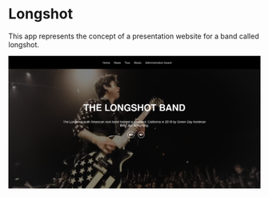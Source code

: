 # Longshot

This app represents the concept of a presentation website for a band called longshot.

![Website main page](longshot_documentation/picture_1.png)
